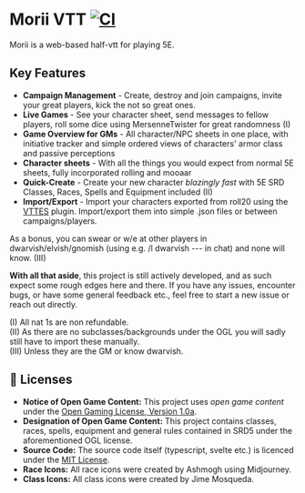 # Morii VTT [![CI](https://github.com/Ashmogh/morii-vtt/actions/workflows/main.yml/badge.svg)](https://github.com/Ashmogh/morii-vtt/actions/workflows/main.yml)
Morii is a web-based half-vtt for playing 5E.

## Key Features
- **Campaign Management** - Create, destroy and join campaigns, invite your great players, kick the not so great ones.
- **Live Games** - See your character sheet, send messages to fellow players, roll some dice using MersenneTwister for great randomness (I)
- **Game Overview for GMs** - All character/NPC sheets in one place, with initiative tracker and simple ordered views of characters' armor class and passive perceptions
- **Character sheets** - With all the things you would expect from normal 5E sheets, fully incorporated rolling and mooaar
- **Quick-Create** - Create your new character *blazingly fast* with 5E SRD Classes, Races, Spells and Equipment included (II)
- **Import/Export** - Import your characters exported from roll20 using the [VTTES](https://github.com/justas-d/roll20-enhancement-suite) plugin. Import/export them into simple .json files or between campaigns/players.

As a bonus, you can swear or w/e at other players in dwarvish/elvish/gnomish (using e.g. /l dwarvish --- in chat) and none will know. (III)

**With all that aside**, this project is still actively developed, and as such expect some rough edges here and there. If you have any issues, encounter bugs, or have some general feedback etc., feel free to start a new issue or reach out directly.

(I) All nat 1s are non refundable.\
(II) As there are no subclasses/backgrounds under the OGL you will sadly still have to import these manually.\
(III) Unless they are the GM or know dwarvish.

## 📝 Licenses
-   **Notice of Open Game Content:** This project uses *open game content* under the [Open Gaming License, Version 1.0a](Legal.md).
-   **Designation of Open Game Content:** This project contains classes, races, spells, equipment and general rules contained in SRD5 under the aforementioned OGL license.
-   **Source Code:** The source code itself (typescript, svelte etc.) is licenced under the [MIT License](https://github.com/Ashmogh/morii-vtt/blob/main/LICENSE).
-   **Race Icons:** All race icons were created by Ashmogh using Midjourney.
-   **Class Icons:** All class icons were created by Jime Mosqueda.
